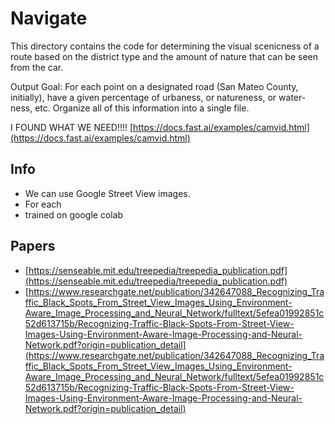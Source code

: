 # Navigate

This directory contains the code for determining the visual scenicness of a route based on the district type and the amount of nature that can be seen from the car.

Output Goal: For each point on a designated road (San Mateo County, initially), have a given percentage of urbaness, or natureness, or water-ness, etc. Organize all of this information into a single file.

I FOUND WHAT WE NEED!!!!
[https://docs.fast.ai/examples/camvid.html](https://docs.fast.ai/examples/camvid.html)

## Info
- We can use Google Street View images.
- For each
- trained on google colab

## Papers
- [https://senseable.mit.edu/treepedia/treepedia_publication.pdf](https://senseable.mit.edu/treepedia/treepedia_publication.pdf)
- [https://www.researchgate.net/publication/342647088_Recognizing_Traffic_Black_Spots_From_Street_View_Images_Using_Environment-Aware_Image_Processing_and_Neural_Network/fulltext/5efea01992851c52d613715b/Recognizing-Traffic-Black-Spots-From-Street-View-Images-Using-Environment-Aware-Image-Processing-and-Neural-Network.pdf?origin=publication_detail](https://www.researchgate.net/publication/342647088_Recognizing_Traffic_Black_Spots_From_Street_View_Images_Using_Environment-Aware_Image_Processing_and_Neural_Network/fulltext/5efea01992851c52d613715b/Recognizing-Traffic-Black-Spots-From-Street-View-Images-Using-Environment-Aware-Image-Processing-and-Neural-Network.pdf?origin=publication_detail)
